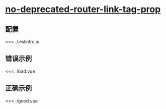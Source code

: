 # [no-deprecated-router-link-tag-prop](https://eslint.vuejs.org/rules/no-deprecated-router-link-tag-prop.html)

## 配置

<<< ./.eslintrc.js

## 错误示例

<<< ./bad.vue

## 正确示例

<<< ./good.vue
